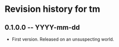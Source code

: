 # Revision history for tm

## 0.1.0.0 -- YYYY-mm-dd

* First version. Released on an unsuspecting world.
